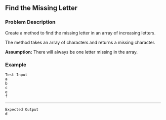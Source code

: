 ## Find the Missing Letter

### Problem Description
Create a method to find the missing letter in an array of increasing letters.

The method takes an array of characters and returns a missing character.

**Assumption:** There will always be one letter missing in the array.

### Example
    Test Input
    a
    b
    c
    e
    f
----
    Expected Output
    d